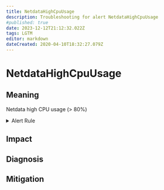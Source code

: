 ```yaml
---
title: NetdataHighCpuUsage
description: Troubleshooting for alert NetdataHighCpuUsage
#published: true
date: 2023-12-12T21:12:32.022Z
tags: LGTM
editor: markdown
dateCreated: 2020-04-10T18:32:27.079Z
---
```


# NetdataHighCpuUsage

## Meaning
[//]: # "Short paragraph that explains what the alert means"
Netdata high CPU usage (> 80%)

<details>
  <summary>Alert Rule</summary>

  ```yaml
alert: NetdataHighCpuUsage
expr: rate(netdata_cpu_cpu_percentage_average{dimension="idle"}[1m]) > 80
for: 5m
labels:
    severity: warning
annotations:
    summary: Netdata high cpu usage (instance {{ $labels.instance }})
    description: |-
        Netdata high CPU usage (> 80%)
          VALUE = {{ $value }}
          LABELS = {{ $labels }}
    runbook: https://github.com/srerun/prometheus-alerts/content/runbooks/NetdataHighCpuUsage

  ```
</details>


## Impact
[//]: # "What could / will happen if the alert is not addressed"



## Diagnosis
[//]: # "Steps to take to identify the cause of the problem"



## Mitigation
[//]: # "The steps necessary to resolve the alert"
